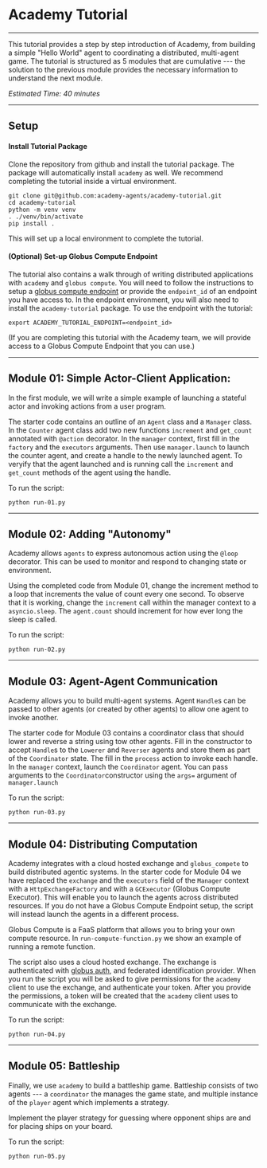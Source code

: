 # Academy Tutorial
---
This tutorial provides a step by step introduction of Academy, from building a simple "Hello World" agent to coordinating a distributed, multi-agent game. The tutorial is structured as 5 modules that are cumulative --- the solution to the previous module provides the necessary information to understand the next module.

*Estimated Time: 40 minutes*

---
## Setup

#### Install Tutorial Package

Clone the repository from  github and install the tutorial package. The package will automatically install `academy` as well. We recommend completing the tutorial inside a virtual environment.
```
git clone git@github.com:academy-agents/academy-tutorial.git
cd academy-tutorial
python -m venv venv
. ./venv/bin/activate
pip install .
```
This will set up a local environment to complete the tutorial.

#### (Optional) Set-up Globus Compute Endpoint
The tutorial also contains a walk through of writing distributed applications with `academy` and `globus compute`. You will need to follow the instructions to setup a [globus compute endpoint](https://globus-compute.readthedocs.io/en/latest/quickstart.html#deploying-an-endpoint) or provide the `endpoint_id` of an endpoint you have access to. In the endpoint environment, you will also need to install the `academy-tutorial` package.
To use the endpoint with the tutorial:
```
export ACADEMY_TUTORIAL_ENDPOINT=<endpoint_id>
```

(If you are completing this tutorial with the Academy team, we will provide access to a Globus Compute Endpoint that you can use.)

---

## Module 01: Simple Actor-Client Application:
In the first module, we will write a simple example of launching a stateful actor and invoking actions from a user program.

The starter code contains an outline of an `Agent` class and a `Manager` class. In the `Counter` agent class add two new functions `increment` and `get_count` annotated with `@action` decorator. 
In the `manager` context, first fill in the `factory` and the `executors` arguments. Then use `manager.launch` to launch the counter agent, and create a handle to the newly launched agent. To veryify that the agent launched and is running call the `increment` and `get_count` methods of the agent using the handle.

To run the script:
```
python run-01.py
```

---
## Module 02: Adding "Autonomy"
Academy allows `agents` to express autonomous action using the `@loop` decorator. This can be used to monitor and respond to changing state or environment.

Using the completed code from Module 01, change the increment method to a loop that increments the value of count every one second.
To observe that it is working, change the `increment` call within the manager context to a `asyncio.sleep`. The `agent.count` should increment for how ever long the sleep is called.

To run the script:
```
python run-02.py
```

---
## Module 03: Agent-Agent Communication
Academy allows you to build multi-agent systems. Agent `Handle`s can be passed to other agents (or created by other agents) to allow one agent to invoke another.

The starter code for Module 03 contains a coordinator class that should lower and reverse a string using tow other agents. Fill in the constructor to accept `Handle`s to the `Lowerer` and `Reverser` agents and store them as part of the `Coordinator` state. The fill in the `process` action to invoke each handle.
In the `manager` context, launch the `Coordinator` agent. You can pass arguments to the `Coordinator`constructor using the `args=` argument of `manager.launch`

To run the script:
```
python run-03.py
```

---
## Module 04: Distributing Computation
Academy integrates with a cloud hosted exchange and `globus_compete` to build distributed agentic systems. In the starter code for Module 04 we have replaced the `exchange` and the `executors` field of the `Manager` context with a `HttpExchangeFactory` and with a `GCExecutor` (Globus Compute Executor). This will enable you to launch the agents across distributed resources. If you do not have a Globus Compute Endpoint setup, the script will instead launch the agents in a different process.

Globus Compute is a FaaS platform that allows you to bring your own compute resource. In `run-compute-function.py` we show an example of running a remote function.

The script also uses a cloud hosted exchange. The exchange is authenticated with [globus auth](https://www.globus.org/platform/services/auth), and federated identification provider. When you run the script you will be asked to give permissions for the `academy` client to use the exchange, and authenticate your token. After you provide the permissions, a token will be created that the `academy` client uses to communicate with the exchange.

To run the script:
```
python run-04.py
```

---
## Module 05: Battleship
Finally, we use `academy` to build a battleship game. Battleship consists of two agents --- a `coordinator` the manages the game state, and multiple instance of the `player` agent which implements a strategy.

Implement the player strategy for guessing where opponent ships are and for placing ships on your board.

To run the script:
```
python run-05.py
```